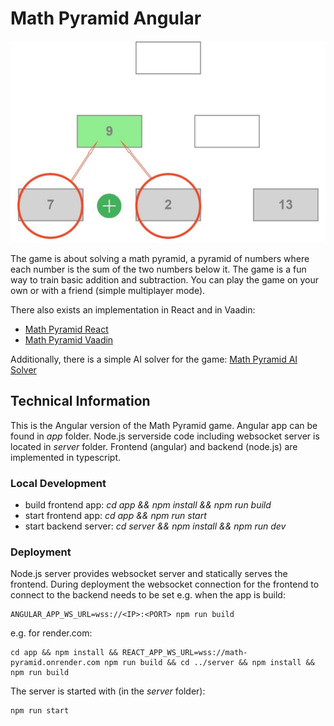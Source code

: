 # Math Pyramid Angular

![Math Pyramid](https://github.com/tobias-gaenzler/math-pyramid-react/blob/main/public/help_start.jpg?raw=true)

The game is about solving a math pyramid, a pyramid of numbers where each number is the sum of the two numbers below it. 
The game is a fun way to train basic addition and subtraction.
You can play the game on your own or with a friend (simple multiplayer mode). 

There also exists an implementation in React and in Vaadin:
* [Math Pyramid React](https://github.com/tobias-gaenzler/math-pyramid-react)
* [Math Pyramid Vaadin](https://github.com/tobias-gaenzler/math-pyramid)

Additionally, there is a simple AI solver for the game: [Math Pyramid AI Solver](https://github.com/tobias-gaenzler/math-pyramid-ai-solver)

## Technical Information
This is the Angular version of the Math Pyramid game. 
Angular app can be found in *app* folder.
Node.js serverside code including websocket server is located in *server* folder.
Frontend (angular) and backend (node.js) are implemented in typescript.

### Local Development
- build frontend app: *cd app && npm install && npm run build*
- start frontend app: *cd app && npm run start*
- start backend server: *cd server && npm install && npm run dev*

### Deployment
Node.js server provides websocket server and statically serves the frontend.
During deployment the websocket connection for the frontend to connect to the backend needs to be set e.g. when the app is build:
```
ANGULAR_APP_WS_URL=wss://<IP>:<PORT> npm run build
```
e.g. for render.com:
```
cd app && npm install && REACT_APP_WS_URL=wss://math-pyramid.onrender.com npm run build && cd ../server && npm install && npm run build
```
The server is started with (in the *server* folder):
```
npm run start
```
